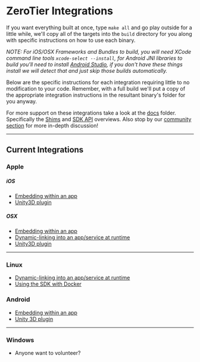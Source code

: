 ZeroTier Integrations
====

If you want everything built at once, type `make all` and go play outside for a little while, we'll copy all of the targets into the `build` directory for you along with specific instructions on how to use each binary.

*NOTE: For iOS/OSX Frameworks and Bundles to build, you will need XCode command line tools `xcode-select --install`, for Android JNI libraries to build you'll need to install [Android Studio](https://developer.android.com/studio/index.html), if you don't have these things install we will detect that and just skip those builds automatically.*

Below are the specific instructions for each integration requiring little to no modification to your code. Remember, with a full build we'll put a copy of the appropriate integration instructions in the resultant binary's folder for you anyway. 

For more support on these integrations take a look at the [docs](../docs) folder. Specifically the [Shims](../docs/shims_zt_sdk.md) and [SDK API](../docs/zt_sdk.md) overviews. 
Also stop by our [community section](https://www.zerotier.com/community/) for more in-depth discussion!

***
## Current Integrations


### Apple
##### iOS
 - [Embedding within an app](../docs/ios_zt_sdk.md)
 - [Unity3D plugin](../docs/unity3d_ios_zt_sdk.md)

##### OSX
 - [Embedding within an app](../docs/osx_zt_sdk.md) 
 - [Dynamic-linking into an app/service at runtime](../docs/osx_zt_sdk.md) 
 - [Unity3D plugin](../docs/unity3d_osx_zt_sdk.md) 

***
### Linux
 - [Dynamic-linking into an app/service at runtime](../docs/linux_zt_sdk.md) 
 - [Using the SDK with Docker](../docs/docker_linux_zt_sdk.md)

### Android
 - [Embedding within an app](../docs/android_zt_sdk.md) 
 - [Unity 3D plugin](../docs/unity3d_android_zt_sdk.md) 

***
### Windows
 - Anyone want to volunteer?
